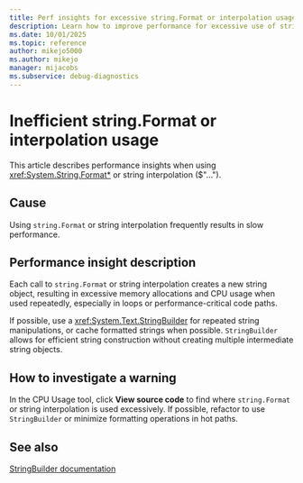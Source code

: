 ```yaml
---
title: Perf insights for excessive string.Format or interpolation usage
description: Learn how to improve performance for excessive use of string.Format or string interpolation.
ms.date: 10/01/2025
ms.topic: reference
author: mikejo5000
ms.author: mikejo
manager: mijacobs
ms.subservice: debug-diagnostics
---
```


# Inefficient string.Format or interpolation usage

This article describes performance insights when using <xref:System.String.Format*> or string interpolation ($"...").

## Cause

Using `string.Format` or string interpolation frequently results in slow performance.

## Performance insight description

Each call to `string.Format` or string interpolation creates a new string object, resulting in excessive memory allocations and CPU usage when used repeatedly, especially in loops or performance-critical code paths.

If possible, use a <xref:System.Text.StringBuilder> for repeated string manipulations, or cache formatted strings when possible. `StringBuilder` allows for efficient string construction without creating multiple intermediate string objects.

## How to investigate a warning

In the CPU Usage tool, click **View source code** to find where `string.Format` or string interpolation is used excessively. If possible, refactor to use `StringBuilder` or minimize formatting operations in hot paths.

## See also

[StringBuilder documentation](/dotnet/api/system.text.stringbuilder)
